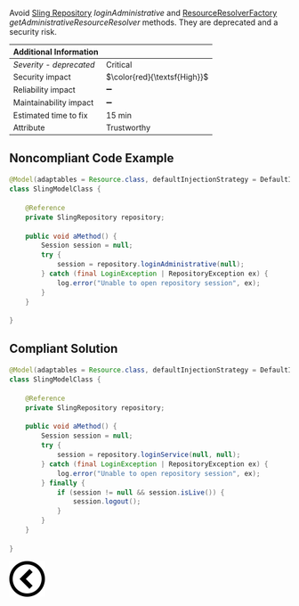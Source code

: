 <p>Avoid <a href="https://sling.apache.org/apidocs/sling10/org/apache/sling/jcr/api/SlingRepository.html#loginAdministrative-java.lang.String-">Sling
    Repository</a> <i>loginAdministrative</i> and
    <a href="https://sling.apache.org/apidocs/sling11/org/apache/sling/api/resource/ResourceResolverFactory.html#getAdministrativeResourceResolver-java.util.Map-">ResourceResolverFactory</a>
    <i>getAdministrativeResourceResolver</i> methods. They are deprecated and a security risk.
</p>

| Additional Information |                                   |
|------------------------|-----------------------------------|
| _Severity - deprecated_| Critical                          | 
| Security impact        | $\color{red}{\textsf{High}}$      |
| Reliability impact     | :heavy_minus_sign:   |
| Maintainability impact | :heavy_minus_sign:                |
| Estimated time to fix  | 15 min                            |
| Attribute              | Trustworthy                       |

<h2>Noncompliant Code Example</h2>

```java
@Model(adaptables = Resource.class, defaultInjectionStrategy = DefaultInjectionStrategy.OPTIONAL)
class SlingModelClass {

    @Reference
    private SlingRepository repository;

    public void aMethod() {
        Session session = null;
        try {
            session = repository.loginAdministrative(null);
        } catch (final LoginException | RepositoryException ex) {
            log.error("Unable to open repository session", ex);
        }
    }
    
}
```
<h2>Compliant Solution</h2>

```java
@Model(adaptables = Resource.class, defaultInjectionStrategy = DefaultInjectionStrategy.OPTIONAL)
class SlingModelClass {

    @Reference
    private SlingRepository repository;

    public void aMethod() {
        Session session = null;
        try {
            session = repository.loginService(null, null);
        } catch (final LoginException | RepositoryException ex) {
            log.error("Unable to open repository session", ex);
        } finally {
            if (session != null && session.isLive()) {
                session.logout();
            }
        }
    }

}
```

[![Back to overview](back.svg)](../../README.md)
